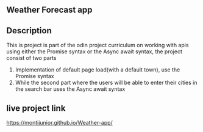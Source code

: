 ## Weather Forecast app

## Description

This is project is part of the odin project curriculum on working with apis using either the Promise syntax or the Async await syntax, the project consist of two parts

1.  Implementation of default page load(with a default town), use the Promise syntax
2.  While the second part where the users will be able to enter their cities in the search bar uses the Async await syntax

## live project link

https://montijunior.github.io/Weather-app/
